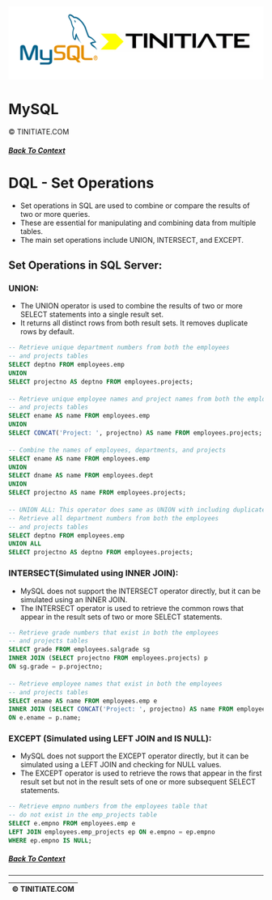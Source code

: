 ![MySQL Tinitiate Image](mysql_tinitiate.png)

# MySQL
&copy; TINITIATE.COM

##### [Back To Context](./README.md)

# DQL - Set Operations
* Set operations in SQL are used to combine or compare the results of two or more queries.
* These are essential for manipulating and combining data from multiple tables.
* The main set operations include UNION, INTERSECT, and EXCEPT. 

## Set Operations in SQL Server:
### UNION:
* The UNION operator is used to combine the results of two or more SELECT statements into a single result set.
* It returns all distinct rows from both result sets. It removes duplicate rows by default.
```sql
-- Retrieve unique department numbers from both the employees
-- and projects tables
SELECT deptno FROM employees.emp
UNION
SELECT projectno AS deptno FROM employees.projects;

-- Retrieve unique employee names and project names from both the employees
-- and projects tables
SELECT ename AS name FROM employees.emp
UNION
SELECT CONCAT('Project: ', projectno) AS name FROM employees.projects;

-- Combine the names of employees, departments, and projects
SELECT ename AS name FROM employees.emp
UNION
SELECT dname AS name FROM employees.dept
UNION
SELECT projectno AS name FROM employees.projects;

-- UNION ALL: This operator does same as UNION with including duplicate rows
-- Retrieve all department numbers from both the employees
-- and projects tables
SELECT deptno FROM employees.emp
UNION ALL
SELECT projectno AS deptno FROM employees.projects;
```
### INTERSECT(Simulated using INNER JOIN):
* MySQL does not support the INTERSECT operator directly, but it can be simulated using an INNER JOIN.
* The INTERSECT operator is used to retrieve the common rows that appear in the result sets of two or more SELECT statements.
```sql
-- Retrieve grade numbers that exist in both the employees
-- and projects tables
SELECT grade FROM employees.salgrade sg
INNER JOIN (SELECT projectno FROM employees.projects) p
ON sg.grade = p.projectno;

-- Retrieve employee names that exist in both the employees
-- and projects tables
SELECT ename AS name FROM employees.emp e
INNER JOIN (SELECT CONCAT('Project: ', projectno) AS name FROM employees.projects) p
ON e.ename = p.name;
```
### EXCEPT (Simulated using LEFT JOIN and IS NULL):
* MySQL does not support the EXCEPT operator directly, but it can be simulated using a LEFT JOIN and checking for NULL values.
* The EXCEPT operator is used to retrieve the rows that appear in the first result set but not in the result sets of one or more subsequent SELECT statements.
```sql
-- Retrieve empno numbers from the employees table that
-- do not exist in the emp_projects table
SELECT e.empno FROM employees.emp e
LEFT JOIN employees.emp_projects ep ON e.empno = ep.empno
WHERE ep.empno IS NULL;
```

##### [Back To Context](./README.md)
***
| &copy; TINITIATE.COM |
|----------------------|